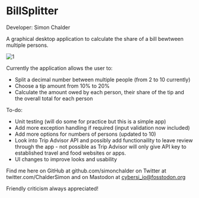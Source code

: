 # BillSplitter

Developer: Simon Chalder

A graphical desktop application to calculate the share of a bill bewtween multiple persons.

![1](https://user-images.githubusercontent.com/66743889/115021057-5f4abc00-9eb3-11eb-95fc-443a4ec8ef8a.jpg)

Currently the application allows the user to:

- Split a decimal number between multiple people (from 2 to 10 currently)
- Choose a tip amount from 10% to 20%
- Calculate the amount owed by each person, their share of the tip and the overall total for each person

To-do:

 - Unit testing (will do some for practice but this is a simple app)
 - Add more exception handling if required (input validation now included)
 - Add more options for numbers of persons (updated to 10)
 - Look into Trip Advisor API and possibly add functionaility to leave review through the app - not possible as Trip Advisor will only give API key to established travel     and food websites or apps.
 - UI changes to improve looks and usability

Find me here on GitHub at github.com/simonchalder on Twitter at twitter.com/ChalderSimon and on Mastodon at cybersi_io@fosstodon.org

Friendly criticism always appreciated!
